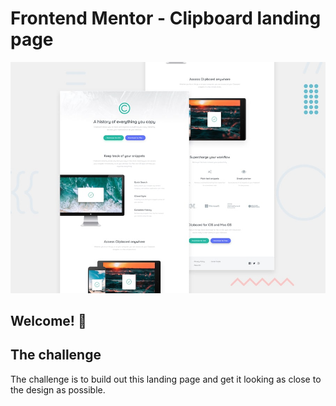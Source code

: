 # Frontend Mentor - Clipboard landing page

![Design preview for the Clipboard landing page coding challenge](./design/desktop-preview.jpg)

## Welcome! 👋

## The challenge

The challenge is to build out this landing page and get it looking as close to the design as possible.
